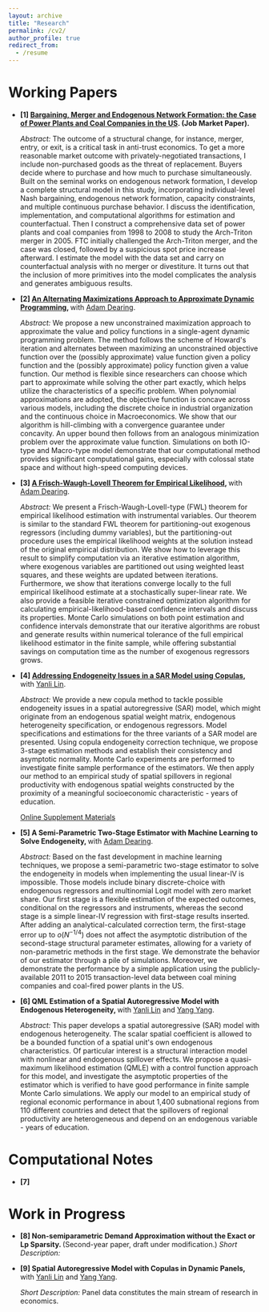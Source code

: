 ```yaml
---
layout: archive
title: "Research"
permalink: /cv2/
author_profile: true
redirect_from:
  - /resume
---
```


Working Papers
======
* <b> [1] [Bargaining, Merger and Endogenous Network Formation: the Case of Power Plants and Coal Companies in the US](). </b> <b> (Job Market Paper). </b>

  <i> Abstract: </i> The outcome of a structural change, for instance, merger, entry, or exit, is a critical task in anti-trust economics. To get a more reasonable market outcome with privately-negotiated transactions, I include non-purchased goods as the threat of replacement. Buyers decide where to purchase and how much to purchase simultaneously. Built on the seminal works on endogenous network formation, I develop a complete structural model in this study, incorporating individual-level Nash bargaining, endogenous network formation, capacity constraints, and multiple continuous purchase behavior. I discuss the identification, implementation, and computational algorithms for estimation and counterfactual. Then I construct a comprehensive data set of power plants and coal companies from 1998 to 2008 to study the Arch-Triton merger in 2005. FTC initially challenged the Arch-Triton merger, and the case was closed, followed by a suspicious spot price increase afterward. I estimate the model with the data set and carry on counterfactual analysis with no merger or divestiture. It turns out that the inclusion of more primitives into the model complicates the analysis and generates ambiguous results.
  
* <b> [2] [An Alternating Maximizations Approach to Approximate Dynamic Programming](), </b> with [Adam Dearing](https://www.johnson.cornell.edu/faculty-research/faculty/aed237/). 

  <i> Abstract: </i> We propose a new unconstrained maximization approach to approximate the value and policy functions in a single-agent dynamic programming problem. The method follows the scheme of Howard's iteration and alternates between maximizing an unconstrained objective function over the (possibly approximate) value function given a policy function and the (possibly approximate) policy function given a value function. Our method is flexible since researchers can choose which part to approximate while solving the other part exactly, which helps utilize the characteristics of a specific problem. When polynomial approximations are adopted, the objective function is concave across various models, including the discrete choice in industrial organization and the continuous choice in Macroeconomics. We show that our algorithm is hill-climbing with a convergence guarantee under concavity. An upper bound then follows from an analogous minimization problem over the approximate value function. Simulations on both IO-type and Macro-type model demonstrate that our computational method provides significant computational gains, especially with colossal state space and without high-speed computing devices. 

* <b> [3] [A Frisch-Waugh-Lovell Theorem for Empirical Likelihood](), </b> with [Adam Dearing](https://www.johnson.cornell.edu/faculty-research/faculty/aed237/). 
  
  <i> Abstract: </i> We present a Frisch-Waugh-Lovell-type (FWL) theorem for empirical likelihood estimation with instrumental variables. Our theorem is similar to the standard FWL theorem for partitioning-out exogenous regressors (including dummy variables), but the partitioning-out procedure uses the empirical likelihood weights at the solution instead of the original empirical distribution. We show how to leverage this result to simplify computation via an iterative estimation algorithm, where exogenous variables are partitioned out using weighted least squares, and these weights are updated between iterations. Furthermore, we show that iterations converge locally to the full empirical likelihood estimate at a stochastically super-linear rate. We also provide a feasible iterative constrained optimization algorithm for calculating empirical-likelihood-based confidence intervals and discuss its properties. Monte Carlo simulations on both point estimation and confidence intervals demonstrate that our iterative algorithms are robust and generate results within numerical tolerance of the full empirical likelihood estimator in the finite sample, while offering substantial savings on computation time as the number of exogenous regressors grows. 
        
* <b> [4] [Addressing Endogeneity Issues in a SAR Model using Copulas](),</b> with [Yanli Lin](https://www.yanlilinecon.com/). 
  
  <i> Abstract: </i> We provide a new copula method to tackle possible endogeneity issues in a spatial autoregressive (SAR) model, which might originate from an endogenous spatial weight matrix, endogenous heterogeneity specification, or endogenous regressors. Model specifications and estimations for the three variants of a SAR model are presented. Using copula endogeneity correction technique, we propose 3-stage estimation methods and establish their consistency and asymptotic normality. Monte Carlo experiments are performed to investigate finite sample performance of the estimators. We then apply our method to an empirical study of spatial spillovers in regional productivity with endogenous spatial weights constructed by the proximity of a meaningful socioeconomic characteristic - years of education. 
    
  [Online Supplement Materials](http://academicpages.github.io/files/paper1.pdf)
  
* <b> [5] A Semi-Parametric Two-Stage Estimator with Machine Learning to Solve Endogeneity, </b> with [Adam Dearing](https://www.johnson.cornell.edu/faculty-research/faculty/aed237/). 
  
  <i> Abstract: </i> Based on the fast development in machine learning techniques, we propose a semi-parametric two-stage estimator to solve the endogeneity in models when implementing the usual linear-IV is impossible. Those models include binary discrete-choice with endogenous regressors and multinomial Logit model with zero market share. Our first stage is a flexible estimation of the expected outcomes, conditional on the regressors and instruments, whereas the second stage is a simple linear-IV regression with first-stage results inserted. After adding an analytical-calculated correction term, the first-stage error up to $o(N^{-1/4})$ does not affect the asymptotic distribution of the second-stage structural parameter estimates, allowing for a variety of non-parametric methods in the first stage. We demonstrate the behavior of our estimator through a pile of simulations. Moreover, we demonstrate the performance by a simple application using the publicly-available 2011 to 2015 transaction-level data between coal mining companies and coal-fired power plants in the US. 
    
  
* <b> [6] QML Estimation of a Spatial Autoregressive Model with Endogenous Heterogeneity, </b> with [Yanli Lin](https://www.yanlilinecon.com/) and [Yang Yang](https://maximyang.wixsite.com/mysite). 

  <i> Abstract: </i> This paper develops a spatial autoregressive (SAR) model with endogenous heterogeneity. The scalar spatial coefficient is allowed to be a bounded function of a spatial unit's own endogenous characteristics. Of particular interest is a structural interaction model with nonlinear and endogenous spillover effects. We propose a quasi-maximum likelihood estimation (QMLE) with a control function approach for this model, and investigate the asymptotic properties of the estimator which is verified to have good performance in finite sample Monte Carlo simulations. We apply our model to an empirical study of regional economic performance in about 1,400 subnational regions from 110 different countries and detect that the spillovers of regional productivity are heterogeneous and depend on an endogenous variable - years of education.

Computational Notes
======
* <b> [7] </b> 

Work in Progress
======
* <b> [8] Non-semiparametric Demand Approximation without the Exact or Lp Sparsity. </b> (Second-year paper, draft under modification.)
  <i> Short Description: </i>

* <b> [9] Spatial Autoregressive Model with Copulas in Dynamic Panels, </b> with [Yanli Lin](http://academicpages.github.io/files/paper1.pdf) and [Yang Yang](https://maximyang.wixsite.com/mysite).

  <i> Short Description: </i> Panel data constitutes the main stream of research in economics. 
  
